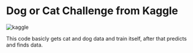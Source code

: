 # Dog or Cat Challenge from Kaggle
![kaggle](https://user-images.githubusercontent.com/67932543/131400336-f7ec5521-5535-4e43-a30e-3d28c49b0b48.png)

This code basicly gets cat and dog data and train itself, after that predicts and finds data.
